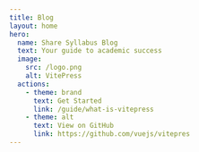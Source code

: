 ```yaml
---
title: Blog
layout: home
hero:
  name: Share Syllabus Blog
  text: Your guide to academic success
  image:
    src: /logo.png
    alt: VitePress
  actions:
    - theme: brand
      text: Get Started
      link: /guide/what-is-vitepress
    - theme: alt
      text: View on GitHub
      link: https://github.com/vuejs/vitepres
---
```


<script setup>
    import Blog from "./Blog.vue"
</script>

<Blog/>